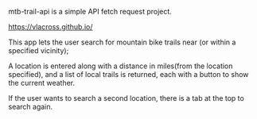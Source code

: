 mtb-trail-api is a simple API fetch request project.

https://vlacross.github.io/

This app lets the user search for mountain bike trails near (or within a specified vicinity);

A location is entered along with a distance in miles(from the location specified),
 and a list of local trails is returned, each with a button to show the current 
   weather.

If the user wants to search a second location, there is a tab at the top to search again.

